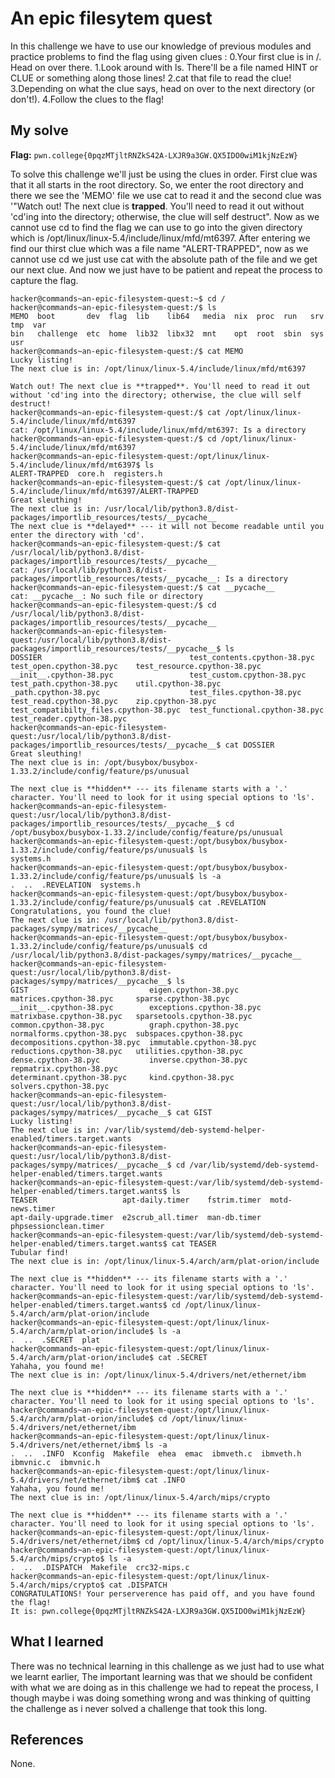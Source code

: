 # An epic filesytem quest

In this challenge we have to use our knowledge of previous modules and practice problems to find the flag using given
clues :
0.Your first clue is in /. Head on over there.
1.Look around with ls. There'll be a file named HINT or CLUE or something along those lines!
2.cat that file to read the clue!
3.Depending on what the clue says, head on over to the next directory (or don't!).
4.Follow the clues to the flag!

## My solve
**Flag:** `pwn.college{0pqzMTjltRNZkS42A-LXJR9a3GW.QX5IDO0wiM1kjNzEzW}`

To solve this challenge we'll just be using the clues in order. First clue was that it all starts in the root directory.
So, we enter the root directory and there we see the 'MEMO' file we use cat to read it and the second clue was '"Watch out! 
The next clue is **trapped**. You'll need to read it out without 'cd'ing into the directory; otherwise, the clue will self destruct".
Now as we cannot use cd to find the flag we can use to go into the given directory which is /opt/linux/linux-5.4/include/linux/mfd/mt6397.
After entering we find our thirst clue which was a file name "ALERT-TRAPPED", now as we cannot use cd we just use cat with the 
absolute path of the file and we get our next clue. And now we just have to be patient and repeat the process to capture the flag.


```
hacker@commands~an-epic-filesystem-quest:~$ cd /
hacker@commands~an-epic-filesystem-quest:/$ ls
MEMO  boot       dev  flag  lib    lib64   media  nix  proc  run   srv  tmp  var
bin   challenge  etc  home  lib32  libx32  mnt    opt  root  sbin  sys  usr
hacker@commands~an-epic-filesystem-quest:/$ cat MEMO
Lucky listing!
The next clue is in: /opt/linux/linux-5.4/include/linux/mfd/mt6397

Watch out! The next clue is **trapped**. You'll need to read it out without 'cd'ing into the directory; otherwise, the clue will self destruct!
hacker@commands~an-epic-filesystem-quest:/$ cat /opt/linux/linux-5.4/include/linux/mfd/mt6397
cat: /opt/linux/linux-5.4/include/linux/mfd/mt6397: Is a directory
hacker@commands~an-epic-filesystem-quest:/$ cd /opt/linux/linux-5.4/include/linux/mfd/mt6397
hacker@commands~an-epic-filesystem-quest:/opt/linux/linux-5.4/include/linux/mfd/mt6397$ ls
ALERT-TRAPPED  core.h  registers.h
hacker@commands~an-epic-filesystem-quest:/$ cat /opt/linux/linux-5.4/include/linux/mfd/mt6397/ALERT-TRAPPED
Great sleuthing!
The next clue is in: /usr/local/lib/python3.8/dist-packages/importlib_resources/tests/__pycache__
The next clue is **delayed** --- it will not become readable until you enter the directory with 'cd'.
hacker@commands~an-epic-filesystem-quest:/$ cat /usr/local/lib/python3.8/dist-packages/importlib_resources/tests/__pycache__
cat: /usr/local/lib/python3.8/dist-packages/importlib_resources/tests/__pycache__: Is a directory
hacker@commands~an-epic-filesystem-quest:/$ cat __pycache__
cat: __pycache__: No such file or directory
hacker@commands~an-epic-filesystem-quest:/$ cd /usr/local/lib/python3.8/dist-packages/importlib_resources/tests/__pycache__
hacker@commands~an-epic-filesystem-quest:/usr/local/lib/python3.8/dist-packages/importlib_resources/tests/__pycache__$ ls
DOSSIER                                 test_contents.cpython-38.pyc    test_open.cpython-38.pyc    test_resource.cpython-38.pyc
__init__.cpython-38.pyc                 test_custom.cpython-38.pyc      test_path.cpython-38.pyc    util.cpython-38.pyc
_path.cpython-38.pyc                    test_files.cpython-38.pyc       test_read.cpython-38.pyc    zip.cpython-38.pyc
test_compatibilty_files.cpython-38.pyc  test_functional.cpython-38.pyc  test_reader.cpython-38.pyc
hacker@commands~an-epic-filesystem-quest:/usr/local/lib/python3.8/dist-packages/importlib_resources/tests/__pycache__$ cat DOSSIER
Great sleuthing!
The next clue is in: /opt/busybox/busybox-1.33.2/include/config/feature/ps/unusual

The next clue is **hidden** --- its filename starts with a '.' character. You'll need to look for it using special options to 'ls'.
hacker@commands~an-epic-filesystem-quest:/usr/local/lib/python3.8/dist-packages/importlib_resources/tests/__pycache__$ cd /opt/busybox/busybox-1.33.2/include/config/feature/ps/unusual
hacker@commands~an-epic-filesystem-quest:/opt/busybox/busybox-1.33.2/include/config/feature/ps/unusual$ ls
systems.h
hacker@commands~an-epic-filesystem-quest:/opt/busybox/busybox-1.33.2/include/config/feature/ps/unusual$ ls -a
.  ..  .REVELATION  systems.h
hacker@commands~an-epic-filesystem-quest:/opt/busybox/busybox-1.33.2/include/config/feature/ps/unusual$ cat .REVELATION 
Congratulations, you found the clue!
The next clue is in: /usr/local/lib/python3.8/dist-packages/sympy/matrices/__pycache__
hacker@commands~an-epic-filesystem-quest:/opt/busybox/busybox-1.33.2/include/config/feature/ps/unusual$ cd /usr/local/lib/python3.8/dist-packages/sympy/matrices/__pycache__
hacker@commands~an-epic-filesystem-quest:/usr/local/lib/python3.8/dist-packages/sympy/matrices/__pycache__$ ls
GIST                           eigen.cpython-38.pyc       matrices.cpython-38.pyc     sparse.cpython-38.pyc
__init__.cpython-38.pyc        exceptions.cpython-38.pyc  matrixbase.cpython-38.pyc   sparsetools.cpython-38.pyc
common.cpython-38.pyc          graph.cpython-38.pyc       normalforms.cpython-38.pyc  subspaces.cpython-38.pyc
decompositions.cpython-38.pyc  immutable.cpython-38.pyc   reductions.cpython-38.pyc   utilities.cpython-38.pyc
dense.cpython-38.pyc           inverse.cpython-38.pyc     repmatrix.cpython-38.pyc
determinant.cpython-38.pyc     kind.cpython-38.pyc        solvers.cpython-38.pyc
hacker@commands~an-epic-filesystem-quest:/usr/local/lib/python3.8/dist-packages/sympy/matrices/__pycache__$ cat GIST
Lucky listing!
The next clue is in: /var/lib/systemd/deb-systemd-helper-enabled/timers.target.wants
hacker@commands~an-epic-filesystem-quest:/usr/local/lib/python3.8/dist-packages/sympy/matrices/__pycache__$ cd /var/lib/systemd/deb-systemd-helper-enabled/timers.target.wants
hacker@commands~an-epic-filesystem-quest:/var/lib/systemd/deb-systemd-helper-enabled/timers.target.wants$ ls
TEASER                   apt-daily.timer    fstrim.timer  motd-news.timer
apt-daily-upgrade.timer  e2scrub_all.timer  man-db.timer  phpsessionclean.timer
hacker@commands~an-epic-filesystem-quest:/var/lib/systemd/deb-systemd-helper-enabled/timers.target.wants$ cat TEASER
Tubular find!
The next clue is in: /opt/linux/linux-5.4/arch/arm/plat-orion/include

The next clue is **hidden** --- its filename starts with a '.' character. You'll need to look for it using special options to 'ls'.
hacker@commands~an-epic-filesystem-quest:/var/lib/systemd/deb-systemd-helper-enabled/timers.target.wants$ cd /opt/linux/linux-5.4/arch/arm/plat-orion/include
hacker@commands~an-epic-filesystem-quest:/opt/linux/linux-5.4/arch/arm/plat-orion/include$ ls -a
.  ..  .SECRET  plat
hacker@commands~an-epic-filesystem-quest:/opt/linux/linux-5.4/arch/arm/plat-orion/include$ cat .SECRET 
Yahaha, you found me!
The next clue is in: /opt/linux/linux-5.4/drivers/net/ethernet/ibm

The next clue is **hidden** --- its filename starts with a '.' character. You'll need to look for it using special options to 'ls'.
hacker@commands~an-epic-filesystem-quest:/opt/linux/linux-5.4/arch/arm/plat-orion/include$ cd /opt/linux/linux-5.4/drivers/net/ethernet/ibm
hacker@commands~an-epic-filesystem-quest:/opt/linux/linux-5.4/drivers/net/ethernet/ibm$ ls -a
.  ..  .INFO  Kconfig  Makefile  ehea  emac  ibmveth.c  ibmveth.h  ibmvnic.c  ibmvnic.h
hacker@commands~an-epic-filesystem-quest:/opt/linux/linux-5.4/drivers/net/ethernet/ibm$ cat .INFO
Yahaha, you found me!
The next clue is in: /opt/linux/linux-5.4/arch/mips/crypto

The next clue is **hidden** --- its filename starts with a '.' character. You'll need to look for it using special options to 'ls'.
hacker@commands~an-epic-filesystem-quest:/opt/linux/linux-5.4/drivers/net/ethernet/ibm$ cd /opt/linux/linux-5.4/arch/mips/crypto
hacker@commands~an-epic-filesystem-quest:/opt/linux/linux-5.4/arch/mips/crypto$ ls -a
.  ..  .DISPATCH  Makefile  crc32-mips.c
hacker@commands~an-epic-filesystem-quest:/opt/linux/linux-5.4/arch/mips/crypto$ cat .DISPATCH 
CONGRATULATIONS! Your perserverence has paid off, and you have found the flag!
It is: pwn.college{0pqzMTjltRNZkS42A-LXJR9a3GW.QX5IDO0wiM1kjNzEzW}
```

## What I learned

There was no technical learning in this challenge as we just had to use what we learnt earlier, The important learning was that 
we should be confident with what we are doing as in this challenge we had to repeat the process, I though maybe i was doing something 
wrong and was thinking of quitting the challenge as i never solved a challenge that took this long.


## References 
None.

